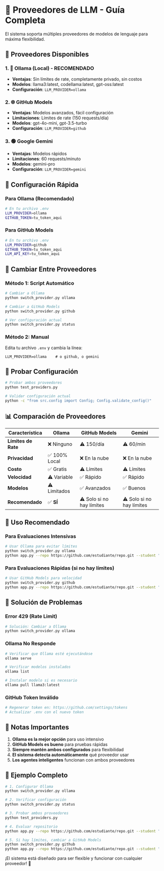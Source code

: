 # 🤖 Proveedores de LLM - Guía Completa

El sistema soporta múltiples proveedores de modelos de lenguaje para máxima flexibilidad.

## 🌟 Proveedores Disponibles

### 1. 🤖 Ollama (Local) - **RECOMENDADO**
- **Ventajas**: Sin límites de rate, completamente privado, sin costos
- **Modelos**: llama3:latest, codellama:latest, gpt-oss:latest
- **Configuración**: `LLM_PROVIDER=ollama`

### 2. 🌐 GitHub Models
- **Ventajas**: Modelos avanzados, fácil configuración
- **Limitaciones**: Límites de rate (150 requests/día)
- **Modelos**: gpt-4o-mini, gpt-3.5-turbo
- **Configuración**: `LLM_PROVIDER=github`

### 3. 🟢 Google Gemini
- **Ventajas**: Modelos rápidos
- **Limitaciones**: 60 requests/minuto
- **Modelos**: gemini-pro
- **Configuración**: `LLM_PROVIDER=gemini`

## 🔧 Configuración Rápida

### Para Ollama (Recomendado)
```bash
# En tu archivo .env
LLM_PROVIDER=ollama
GITHUB_TOKEN=tu_token_aqui
```

### Para GitHub Models
```bash
# En tu archivo .env
LLM_PROVIDER=github
GITHUB_TOKEN=tu_token_aqui
LLM_API_KEY=tu_token_aqui
```

## 🔄 Cambiar Entre Proveedores

### Método 1: Script Automático
```bash
# Cambiar a Ollama
python switch_provider.py ollama

# Cambiar a GitHub Models
python switch_provider.py github

# Ver configuración actual
python switch_provider.py status
```

### Método 2: Manual
Edita tu archivo `.env` y cambia la línea:
```
LLM_PROVIDER=ollama    # o github, o gemini
```

## 🧪 Probar Configuración

```bash
# Probar ambos proveedores
python test_providers.py

# Validar configuración actual
python -c "from src.config import Config; Config.validate_config()"
```

## 📊 Comparación de Proveedores

| Característica      | Ollama       | GitHub Models            | Gemini                   |
| ------------------- | ------------ | ------------------------ | ------------------------ |
| **Límites de Rate** | ❌ Ninguno    | ⚠️ 150/día                | ⚠️ 60/min                 |
| **Privacidad**      | ✅ 100% Local | ❌ En la nube             | ❌ En la nube             |
| **Costo**           | ✅ Gratis     | ⚠️ Límites                | ⚠️ Límites                |
| **Velocidad**       | ⚠️ Variable   | ✅ Rápido                 | ✅ Rápido                 |
| **Modelos**         | ⚠️ Limitados  | ✅ Avanzados              | ✅ Buenos                 |
| **Recomendado**     | ✅ **SÍ**     | ⚠️ Solo si no hay límites | ⚠️ Solo si no hay límites |

## 🚀 Uso Recomendado

### Para Evaluaciones Intensivas
```bash
# Usar Ollama para evitar límites
python switch_provider.py ollama
python app.py --repo https://github.com/estudiante/repo.git --student "Estudiante"
```

### Para Evaluaciones Rápidas (si no hay límites)
```bash
# Usar GitHub Models para velocidad
python switch_provider.py github
python app.py --repo https://github.com/estudiante/repo.git --student "Estudiante"
```

## 🔧 Solución de Problemas

### Error 429 (Rate Limit)
```bash
# Solución: Cambiar a Ollama
python switch_provider.py ollama
```

### Ollama No Responde
```bash
# Verificar que Ollama esté ejecutándose
ollama serve

# Verificar modelos instalados
ollama list

# Instalar modelo si es necesario
ollama pull llama3:latest
```

### GitHub Token Inválido
```bash
# Regenerar token en: https://github.com/settings/tokens
# Actualizar .env con el nuevo token
```

## 📝 Notas Importantes

1. **Ollama es la mejor opción** para uso intensivo
2. **GitHub Models es bueno** para pruebas rápidas
3. **Siempre mantén ambos configurados** para flexibilidad
4. **El sistema detecta automáticamente** qué proveedor usar
5. **Los agentes inteligentes** funcionan con ambos proveedores

## 🎯 Ejemplo Completo

```bash
# 1. Configurar Ollama
python switch_provider.py ollama

# 2. Verificar configuración
python switch_provider.py status

# 3. Probar ambos proveedores
python test_providers.py

# 4. Evaluar repositorio
python app.py --repo https://github.com/estudiante/repo.git --student "Estudiante"

# 5. Si hay límites, cambiar a GitHub Models
python switch_provider.py github
python app.py --repo https://github.com/estudiante/repo.git --student "Estudiante"
```

¡El sistema está diseñado para ser flexible y funcionar con cualquier proveedor! 🚀
